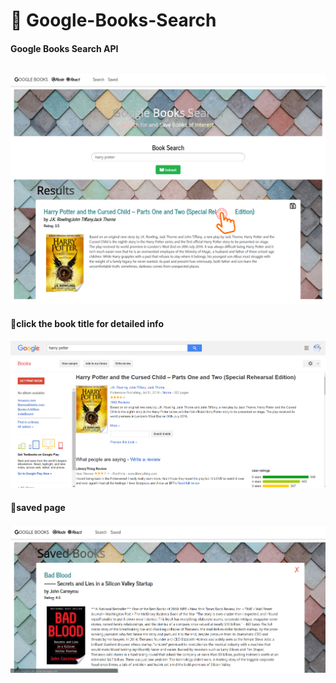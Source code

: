 # 📘 Google-Books-Search

#### Google Books Search API

## 
![concert](./client/public/w19.png)

#### 🔎click the book title for detailed info
![concert](./client/public/Snipaste_2019-04-12_12-49-24.png)

#### 📙saved page
![concert](./client/public/Snipaste_2019-04-12_12-49-58.png)
